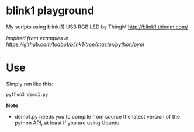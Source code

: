 # blink1 playground

My scripts using blink(1) USB RGB LED by ThingM http://blink1.thingm.com/

*Inspired from examples in https://github.com/todbot/blink1/tree/master/python/pypi*

# Use

Simply run like this:

	python3 demo1.py

**Note**

* demo1.py needs you to compile from source the latest version of the python API, at least if you are using Ubuntu. 
